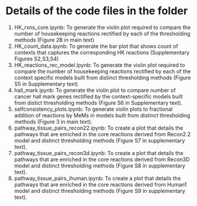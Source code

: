 # Details of the code files in the folder

1) HK_rxns_core.ipynb: To generate the violin plot required to compare the number of housekeeping reactions rectified by each of the thresholding methods (Figure 2B in main text)
2) HK_count_data.ipynb: To generate the bar plot that shows count of contexts that captures the corresponding HK reactions (Supplementary Figures S2,S3,S4)
3) HK_reactions_rec_model.ipynb: To generate the violin plot required to compare the number of housekeeping reactions rectified by each of the context specific models built from distinct thresholding methods (Figure S5 in Supplementary text)
4) hall_mark.ipynb: To generate the violin plot to compare number of cancer hall mark genes rectified by the context-specific models built from distict thresholding methods (Figure S6 in Supplementary text).
5) selfconsistency_plots.ipynb: To generate violin plots to fractional addition of reactions by MeMs in models built from distinct thresholding methods (Figure 3 in main text).
6) pathway_tissue_pairs_recon22.ipynb: To create a plot that details the pathways that are enriched in the core reactions derived from Recon2.2 model and distinct thresholding methods (Figure S7 in supplementary text).
7) pathway_tissue_pairs_recon3d.ipynb: To create a plot that details the pathways that are enriched in the core reactions derived from Recon3D model and distinct thresholding methods (Figure S8 in supplementary text).
8) pathway_tissue_pairs_ihuman.ipynb: To create a plot that details the pathways that are enriched in the core reactions derived from Human1 model and distinct thresholding methods (Figure S9 in supplementary text).